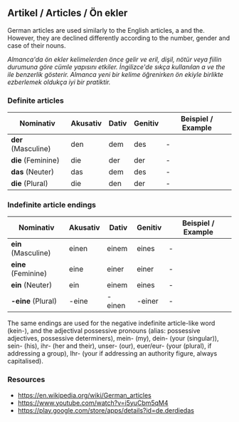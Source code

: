 ## Artikel / Articles / Ön ekler

German articles are used similarly to the English articles, a and the. However, they are declined differently according to the number, gender and case of their nouns.

_Almanca'da ön ekler kelimelerden önce gelir ve eril, dişil, nötür veya fiilin durumuna göre cümle yapısını etkiler. İngilizce'de sıkça kullanılan _a_ ve _the_ ile benzerlik gösterir. Almanca yeni bir kelime öğrenirken ön ekiyle birlikte ezberlemek oldukça iyi bir pratiktir._

### Definite articles

Nominativ | Akusativ | Dativ | Genitiv | Beispiel / Example
--- | --- | --- | --- | ---
**der** (Masculine) | den | dem | des | -
**die** (Feminine) | die | der | der | -
**das** (Neuter) | das | dem | des | -
**die** (Plural) | die | den | der | -

### Indefinite article endings

Nominativ | Akusativ | Dativ | Genitiv | Beispiel / Example
--- | --- | --- | --- | ---
**ein** (Masculine) | einen | einem | eines | -
**eine** (Feminine) | eine | einer | einer | -
**ein** (Neuter) | ein | einem | eines | -
**-eine** (Plural) | -eine | -einen | -einer | -

The same endings are used for the negative indefinite article-like word (kein-), and the adjectival possessive pronouns (alias: possessive adjectives, possessive determiners), mein- (my), dein- (your (singular)), sein- (his), ihr- (her and their), unser- (our), euer/eur- (your (plural), if addressing a group), Ihr- (your if addressing an authority figure, always capitalised).

### Resources

 - https://en.wikipedia.org/wiki/German_articles
 - https://www.youtube.com/watch?v=i5yuCbm5qM4
 - https://play.google.com/store/apps/details?id=de.derdiedas
